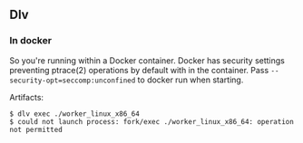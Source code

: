 ## Dlv

### In docker

So you're running within a Docker container. Docker has security settings preventing ptrace(2) operations by default with in the container. Pass `--security-opt=seccomp:unconfined` to docker run when starting.

Artifacts: 

    $ dlv exec ./worker_linux_x86_64 
    $ could not launch process: fork/exec ./worker_linux_x86_64: operation not permitted


